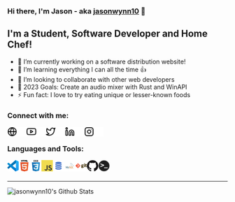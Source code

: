 ### Hi there, I'm Jason - aka [jasonwynn10](https://jasonwynn10.com) 👋

## I'm a Student, Software Developer and Home Chef!
- 🔭 I’m currently working on a software distribution website!
- 🌱 I’m learning everything I can all the time 👍
- 👯 I’m looking to collaborate with other web developers
- 🥅 2023 Goals: Create an audio mixer with Rust and WinAPI
- ⚡ Fun fact: I love to try eating unique or lesser-known foods

### Connect with me:

[<img align="left" alt="jasonwynn10.com" width="22px" src="https://raw.githubusercontent.com/codeSTACKr/codeSTACKr/master/img/globe-light.svg" />][website-light]
[<img align="left" alt="jasonwynn10.com" width="22px" src="https://raw.githubusercontent.com/codeSTACKr/codeSTACKr/master/img/globe-dark.svg" />][website-dark]
[<img align="left" alt="jasonwynn10 | YouTube" width="22px" src="https://raw.githubusercontent.com/codeSTACKr/codeSTACKr/master/img/youtube-light.svg" />][youtube-light]
[<img align="left" alt="jasonwynn10 | YouTube" width="22px" src="https://raw.githubusercontent.com/codeSTACKr/codeSTACKr/master/img/youtube-dark.svg" />][youtube-dark]
[<img align="left" alt="jasonwynn10 | Twitter" width="22px" src="https://raw.githubusercontent.com/codeSTACKr/codeSTACKr/master/img/twitter-light.svg" />][twitter-light]
[<img align="left" alt="jasonwynn10 | Twitter" width="22px" src="https://raw.githubusercontent.com/codeSTACKr/codeSTACKr/master/img/twitter-dark.svg" />][twitter-dark]
[<img align="left" alt="jasonwynn10 | LinkedIn" width="22px" src="https://raw.githubusercontent.com/codeSTACKr/codeSTACKr/master/img/linkedin-light.svg" />][linkedin-light]
[<img align="left" alt="jasonwynn10 | LinkedIn" width="22px" src="https://raw.githubusercontent.com/codeSTACKr/codeSTACKr/master/img/linkedin-dark.svg" />][linkedin-dark]
[<img align="left" alt="jasonwynn10 | Instagram" width="22px" src="https://raw.githubusercontent.com/codeSTACKr/codeSTACKr/master/img/instagram-light.svg" />][instagram-light]
[<img align="left" alt="jasonwynn10 | Instagram" width="22px" src="https://raw.githubusercontent.com/codeSTACKr/codeSTACKr/master/img/instagram-dark.svg" />][instagram-dark]

<br />

### Languages and Tools:

<img align="left" alt="Visual Studio Code" width="26px" src="https://raw.githubusercontent.com/github/explore/80688e429a7d4ef2fca1e82350fe8e3517d3494d/topics/visual-studio-code/visual-studio-code.png" />
<img align="left" alt="HTML5" width="26px" src="https://raw.githubusercontent.com/github/explore/80688e429a7d4ef2fca1e82350fe8e3517d3494d/topics/html/html.png" />
<img align="left" alt="CSS3" width="26px" src="https://raw.githubusercontent.com/github/explore/80688e429a7d4ef2fca1e82350fe8e3517d3494d/topics/css/css.png" />
<img align="left" alt="JavaScript" width="26px" src="https://raw.githubusercontent.com/github/explore/80688e429a7d4ef2fca1e82350fe8e3517d3494d/topics/javascript/javascript.png" />
<img align="left" alt="SQL" width="26px" src="https://raw.githubusercontent.com/github/explore/80688e429a7d4ef2fca1e82350fe8e3517d3494d/topics/sql/sql.png" />
<img align="left" alt="MySQL" width="26px" src="https://raw.githubusercontent.com/github/explore/80688e429a7d4ef2fca1e82350fe8e3517d3494d/topics/mysql/mysql.png" />
<img align="left" alt="Git" width="26px" src="https://raw.githubusercontent.com/github/explore/80688e429a7d4ef2fca1e82350fe8e3517d3494d/topics/git/git.png" />
<img align="left" alt="GitHub" width="26px" src="https://raw.githubusercontent.com/github/explore/78df643247d429f6cc873026c0622819ad797942/topics/github/github.png" />
<img align="left" alt="HTML5" width="26px" src="https://raw.githubusercontent.com/github/explore/80688e429a7d4ef2fca1e82350fe8e3517d3494d/topics/terminal/terminal.png" />

<br />
<br />

---

<img align="left" alt="jasonwynn10's Github Stats" src="https://github-readme-stats.vercel.app/api?username=jasonwynn10&show_icons=true&hide_border=true" />

[website-light]: https://jasonwynn10.com#gh-light-mode-only
[website-dark]: https://jasonwynn10.com#gh-dark-mode-only
[twitter-light]: https://twitter.com/jasonwynn10#gh-light-mode-only
[twitter-dark]: https://twitter.com/jasonwynn10#gh-dark-mode-only
[youtube-light]: https://www.youtube.com/channel/UCl_WphG9GGEwBKPQcdSPwTA#gh-light-mode-only
[youtube-dark]: https://www.youtube.com/channel/UCl_WphG9GGEwBKPQcdSPwTA#gh-dark-mode-only
[instagram-light]: https://instagram.com/jasonwynn10#gh-light-mode-only
[instagram-dark]: https://instagram.com/jasonwynn10#gh-dark-mode-only
[linkedin-light]: https://linkedin.com/in/jasonwynn10#gh-light-mode-only
[linkedin-dark]: https://linkedin.com/in/jasonwynn10#gh-dark-mode-only
